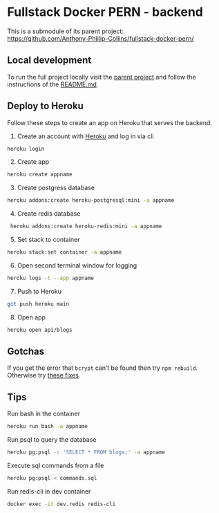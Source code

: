 # Fullstack Docker PERN - backend

This is a submodule of its parent project:  
https://github.com/Anthony-Phillip-Collins/fullstack-docker-pern/

## Local development

To run the full project locally visit the [parent project](https://github.com/Anthony-Phillip-Collins/fullstack-docker-pern/) and follow the instructions of the [README.md](https://github.com/Anthony-Phillip-Collins/fullstack-docker-pern/blob/main/README.md).

## Deploy to Heroku

Follow these steps to create an app on Heroku that serves the backend.

1. Create an account with [Heroku](https://www.heroku.com) and log in via cli

```bash
heroku login
```

2. Create app

```bash
heroku create appname
```

3. Create postgress database

```bash
heroku addons:create heroku-postgresql:mini -a appname
```

4. Create redis database

```bash
 heroku addons:create heroku-redis:mini -a appname
```

5. Set stack to container

```bash
heroku stack:set container -a appname
```

6. Open second terminal window for logging

```bash
heroku logs -t --app appname
```

7. Push to Heroku

```bash
git push heroku main
```

8. Open app

```bash
heroku open api/blogs
```

## Gotchas

If you get the error that `bcrypt` can’t be found then try `npm rebuild`. Otherwise try [these fixes](https://www.codefari.com/2019/11/common-issue-cant-find-module-bcrypt-in.html).

## Tips

Run bash in the container

```bash
heroku run bash -a appname
```

Run psql to query the database

```bash
heroku pg:psql -c 'SELECT * FROM blogs;' -a appname
```

Execute sql commands from a file

```bash
heroku pg:psql < commands.sql
```

Run redis-cli in dev container

```bash
docker exec -it dev.redis redis-cli
```
